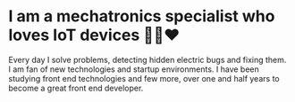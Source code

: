 # I am a mechatronics specialist who loves IoT devices 🦾🤖❤️

Every day I solve problems, detecting hidden electric bugs and
fixing them. I am fan of new technologies and startup
environments. I have been studying front end technologies and few more,
over one and half years to become a great front end developer.
